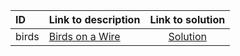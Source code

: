 | ID | Link to description | Link to solution |
|:---|:---|:---:|
| birds | [Birds on a Wire](https://open.kattis.com/problems/birds) | [Solution](https://github.com/versenyi98/programming-contests/tree/master/Kattis/Birds%20on%20a%20Wire)|
